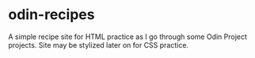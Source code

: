 # odin-recipes

A simple recipe site for HTML practice as I go through some Odin Project
projects. Site may be stylized later on for CSS practice.